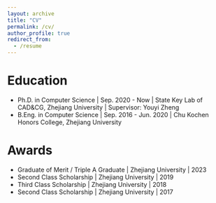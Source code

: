 ```yaml
---
layout: archive
title: "CV"
permalink: /cv/
author_profile: true
redirect_from:
  - /resume
---
```


Education
======
* Ph.D. in Computer Science | Sep. 2020 - Now | State Key Lab of CAD&CG, Zhejiang University | Supervisor: Youyi Zheng
* B.Eng. in Computer Science | Sep. 2016 - Jun. 2020 | Chu Kochen Honors College, Zhejiang University

Awards
======
* Graduate of Merit / Triple A Graduate | Zhejiang University | 2023
* Second Class Scholarship | Zhejiang University | 2019
* Third Class Scholarship | Zhejiang University | 2018
* Second Class Scholarship | Zhejiang University | 2017

